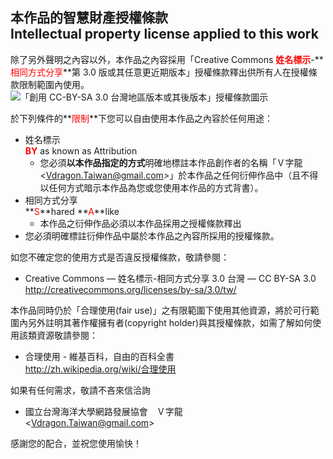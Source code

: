 ## 本作品的智慧財產授權條款<br />Intellectual property license applied to this work
除了另外聲明之內容以外，本作品之內容採用「Creative Commons **<span class="important_warning" style="color: red">姓名標示</span>**-**<span class="important_warning" style="color: red">相同方式分享</span>**第 3.0 版或其任意更近期版本」授權條款釋出供所有人在授權條款限制範圍內使用。  
![「創用 CC-BY-SA 3.0 台灣地區版本或其後版本」授權條款圖示](https://cdn.rawgit.com/Vdragon/Vdragon_s_License_Templates/217eea4d6e13a5f72eddf1f1a3b22dbdee9e9639/Creative%20Commons/CC%20BY-SA/Resources/Creative%20Commons%20CC-BY-SA%20logo.svg)

於下列條件的**<span class="important_warning" style="color: red">限制</span>**下您可以自由使用本作品之內容於任何用途：

* 姓名標示  
  **<span class="important_warning" style="color: red">BY</span>** as known as Attribution
	* 您必須**以本作品指定的方式**明確地標註本作品創作者的名稱「Ｖ字龍 &lt;<Vdragon.Taiwan@gmail.com>&gt;」於本作品之任何衍伸作品中（且不得以任何方式暗示本作品為您或您使用本作品的方式背書）。
* 相同方式分享  
  **<span class="important_warning" style="color: red">S</span>**hared **<span class="important_warning" style="color: red">A</span>**like
	* 本作品之衍伸作品必須以本作品採用之授權條款釋出
* 您必須明確標註衍伸作品中屬於本作品之內容所採用的授權條款。

如您不確定您的使用方式是否違反授權條款，敬請參閱：

* Creative Commons — 姓名標示-相同方式分享 3.0 台灣 — CC BY-SA 3.0  
  <http://creativecommons.org/licenses/by-sa/3.0/tw/>

本作品同時仍於「合理使用(fair use)」之有限範圍下使用其他資源，將於可行範圍內另外註明其著作權擁有者(copyright holder)與其授權條款，如需了解如何使用該類資源敬請參閱：

* 合理使用 - 維基百科，自由的百科全書  
  <http://zh.wikipedia.org/wiki/合理使用>
  
如果有任何需求，敬請不吝來信洽詢

* 國立台灣海洋大學網路發展協會　Ｖ字龍  
  &lt;<Vdragon.Taiwan@gmail.com>&gt;

感謝您的配合，並祝您使用愉快！